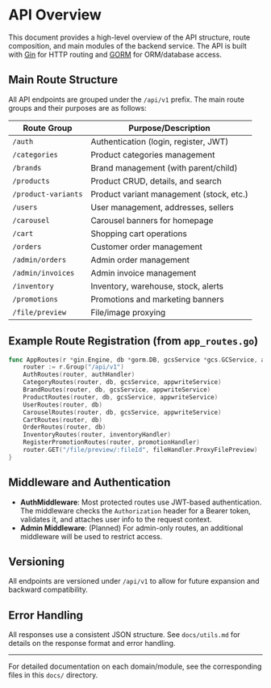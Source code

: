 # API Overview

This document provides a high-level overview of the API structure, route composition, and main modules of the backend service. The API is built with [Gin](https://gin-gonic.com/) for HTTP routing and [GORM](https://gorm.io/) for ORM/database access.

## Main Route Structure

All API endpoints are grouped under the `/api/v1` prefix. The main route groups and their purposes are as follows:

| Route Group         | Purpose/Description                        |
|---------------------|--------------------------------------------|
| `/auth`             | Authentication (login, register, JWT)      |
| `/categories`       | Product categories management              |
| `/brands`           | Brand management (with parent/child)       |
| `/products`         | Product CRUD, details, and search          |
| `/product-variants` | Product variant management (stock, etc.)   |
| `/users`            | User management, addresses, sellers        |
| `/carousel`         | Carousel banners for homepage              |
| `/cart`             | Shopping cart operations                   |
| `/orders`           | Customer order management                  |
| `/admin/orders`     | Admin order management                     |
| `/admin/invoices`   | Admin invoice management                   |
| `/inventory`        | Inventory, warehouse, stock, alerts        |
| `/promotions`       | Promotions and marketing banners           |
| `/file/preview`     | File/image proxying                        |

## Example Route Registration (from `app_routes.go`)

```go
func AppRoutes(r *gin.Engine, db *gorm.DB, gcsService *gcs.GCService, appwriteService *aw.AppwriteService) {
    router := r.Group("/api/v1")
    AuthRoutes(router, authHandler)
    CategoryRoutes(router, db, gcsService, appwriteService)
    BrandRoutes(router, db, gcsService, appwriteService)
    ProductRoutes(router, db, gcsService, appwriteService)
    UserRoutes(router, db)
    CarouselRoutes(router, db, gcsService, appwriteService)
    CartRoutes(router, db)
    OrderRoutes(router, db)
    InventoryRoutes(router, inventoryHandler)
    RegisterPromotionRoutes(router, promotionHandler)
    router.GET("/file/preview/:fileId", fileHandler.ProxyFilePreview)
}
```

## Middleware and Authentication

- **AuthMiddleware**: Most protected routes use JWT-based authentication. The middleware checks the `Authorization` header for a Bearer token, validates it, and attaches user info to the request context.
- **Admin Middleware**: (Planned) For admin-only routes, an additional middleware will be used to restrict access.

## Versioning

All endpoints are versioned under `/api/v1` to allow for future expansion and backward compatibility.

## Error Handling

All responses use a consistent JSON structure. See `docs/utils.md` for details on the response format and error handling.

---

For detailed documentation on each domain/module, see the corresponding files in this `docs/` directory. 